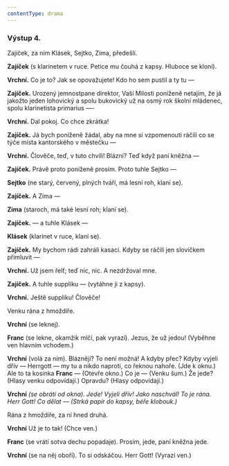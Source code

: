 ```yaml
---
contentType: drama
---
```


### Výstup 4.

Zajíček, za ním Klásek, Sejtko, Zima, předešlí.

**Zajíček** (s klarinetem v ruce. Petice mu čouhá z kapsy. Hluboce se kloní).

**Vrchní.** Co je to? Jak se opovažujete! Kdo ho sem pustil a ty tu —

**Zajíček.** Urozený jemnostpane direktor, Vaší Milosti poníženě netajím, že já jakožto jeden lohovický a spolu bukovický už na osmý rok školní mládenec, spolu klarinetista primarius —-

**Vrchní.** Dal pokoj. Co chce zkrátka!

**Zajíček.** Já bych poníženě žádal, aby na mne si vzpomenouti ráčili co se týče místa kantorského v městečku —

**Vrchní.** Člověče, teď, v tuto chvíli! Blázní? Teď když paní kněžna —

**Zajíček.** Právě proto poníženě prosím. Proto tuhle Sejtko —

**Sejtko** (ne starý, červený, plných tváří, má lesní roh, klaní se).

**Zajíček.** A Zima —

**Zima** (staroch, má také lesní roh; klaní se). 

**Zajíček.** — a tuhle Klásek — 

**Klásek** (klarinet v ruce, klaní se). 

**Zajíček.** My bychom rádi zahráli kasací. Kdyby se ráčili jen slovíčkem přimluvit —

**Vrchní.** Už jsem řelť; teď nic, nic. A nezdržoval mne.

**Zajíček.** A tuhle suppliku — (vytáhne ji z kapsy). 

**Vrchní.** Ještě suppliku! Člověče!

Venku rána z hmoždíře. 

**Vrchní** (se leknej).

**Franc** (se lekne, okamžik mlčí, pak vyrazí). Jezus, že už jedou! (Vyběhne ven hlavním vchodem.)

**Vrchní** (volá za ním). Bláznějí? To není možná! A kdyby přec? Kdyby vyjeli dřív — Herrgott — my tu a nikdo naproti, co řeknou nahoře. (Jde k oknu.) Ale to ta kosinka **Franc** — (Otevře okno.) Co je — (Venku šum.) Že jede? (Hlasy venku odpovídají.) Opravdu? (Hlasy odpovídají.)

**Vrchní** _(se obrátí od okna). Jede! Vyjeli dřív! Jako naschvál! To je rána. Herr Gott! Co dělat — (Strká papír do kapsy, béře klobouk.)_

Rána z hmoždíře, za ní hned druhá. 

**Vrchní** Už je to tak! (Chce ven.)

**Franc** (se vrátí sotva dechu popadaje). Prosím, jede, paní kněžna jede.

**Vrchní** (se na něj oboří). To si odskáčou. Herr Gott! (Vyrazí ven.)
